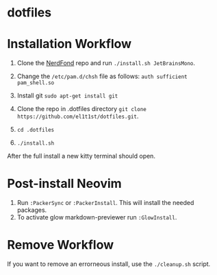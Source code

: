 # dotfiles

# Installation Workflow

1. Clone the [NerdFond](https://github.com/ryanoasis/nerd-fonts) repo and run `./install.sh JetBrainsMono`.

2. Change the `/etc/pam.d/chsh` file as follows:
   `auth sufficient pam_shell.so`
3. Install git `sudo apt-get install git`
4. Clone the repo in .dotfiles directory `git clone https://github.com/el1t1st/dotfiles.git`.
5. `cd .dotfiles`
6. `./install.sh`

After the full install a new kitty terminal should open.

# Post-install Neovim

1. Run `:PackerSync` or `:PackerInstall`. This will install the needed packages.
2. To activate glow markdown-previewer run `:GlowInstall`.

# Remove Workflow

If you want to remove an errorneous install, use the `./cleanup.sh` script.
